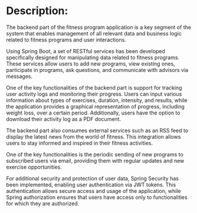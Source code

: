 <h1>Description:</h1>
The backend part of the fitness program application is a key segment of the system that enables management of all relevant data and business logic related to fitness programs and user interactions.

Using Spring Boot, a set of RESTful services has been developed specifically designed for manipulating data related to fitness programs. These services allow users to add new programs, view existing ones, participate in programs, ask questions, and communicate with advisors via messages.

One of the key functionalities of the backend part is support for tracking user activity logs and monitoring their progress. Users can input various information about types of exercises, duration, intensity, and results, while the application provides a graphical representation of progress, including weight loss, over a certain period. Additionally, users have the option to download their activity log as a PDF document.

The backend part also consumes external services such as an RSS feed to display the latest news from the world of fitness. This integration allows users to stay informed and inspired in their fitness activities.

One of the key functionalities is the periodic sending of new programs to subscribed users via email, providing them with regular updates and new exercise opportunities.

For additional security and protection of user data, Spring Security has been implemented, enabling user authentication via JWT tokens. This authentication allows secure access and usage of the application, while Spring authorization ensures that users have access only to functionalities for which they are authorized.
